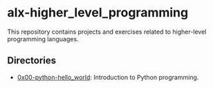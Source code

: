 # alx-higher_level_programming

This repository contains projects and exercises related to higher-level programming languages.

## Directories

- [0x00-python-hello_world](./0x00-python-hello_world): Introduction to Python programming.


